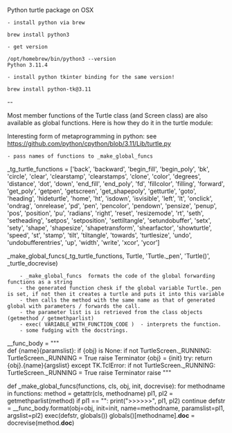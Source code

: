 Python turtle package on OSX

    - install python via brew

    brew install python3

    - get version
    
    /opt/homebrew/bin/python3 --version
    Python 3.11.4

    - install python tkinter binding for the same version!

    brew install python-tk@3.11

--

Most member functions of the Turtle class (and Screen class) are also available as global functions. Here is how they do it in the turtle module:

Interesting form of metaprogramming in python: see https://github.com/python/cpython/blob/3.11/Lib/turtle.py
 

    - pass names of functions to _make_global_funcs  

_tg_turtle_functions = ['back', 'backward', 'begin_fill', 'begin_poly', 'bk',
        'circle', 'clear', 'clearstamp', 'clearstamps', 'clone', 'color',
        'degrees', 'distance', 'dot', 'down', 'end_fill', 'end_poly', 'fd',
        'fillcolor', 'filling', 'forward', 'get_poly', 'getpen', 'getscreen', 'get_shapepoly',
        'getturtle', 'goto', 'heading', 'hideturtle', 'home', 'ht', 'isdown',
        'isvisible', 'left', 'lt', 'onclick', 'ondrag', 'onrelease', 'pd',
        'pen', 'pencolor', 'pendown', 'pensize', 'penup', 'pos', 'position',
        'pu', 'radians', 'right', 'reset', 'resizemode', 'rt',
        'seth', 'setheading', 'setpos', 'setposition', 'settiltangle',
        'setundobuffer', 'setx', 'sety', 'shape', 'shapesize', 'shapetransform', 'shearfactor', 'showturtle',
        'speed', 'st', 'stamp', 'tilt', 'tiltangle', 'towards',
        'turtlesize', 'undo', 'undobufferentries', 'up', 'width',
        'write', 'xcor', 'ycor']

_make_global_funcs(_tg_turtle_functions, Turtle,
                   'Turtle._pen', 'Turtle()', _turtle_docrevise)

        - _make_global_funcs  formats the code of the global forwarding functions as a string
        - the generated function chesk if the global variable Turtle._pen is set, if not then it creates a turtle and puts it into this variable
        - then calls the method with the same name as that of generated global with parameters / forwards the call.
        - the parameter list is is retrieved from the class objects (getmethod / getmethparlist)
        - exec( VARIABLE_WITH_FUNCTION_CODE )  - interprets the function.
        - some fudging with the docstrings.

__func_body = """\
def {name}{paramslist}:
    if {obj} is None:
        if not TurtleScreen._RUNNING:
            TurtleScreen._RUNNING = True
            raise Terminator
        {obj} = {init}
    try:
        return {obj}.{name}{argslist}
    except TK.TclError:
        if not TurtleScreen._RUNNING:
            TurtleScreen._RUNNING = True
            raise Terminator
        raise
"""

def _make_global_funcs(functions, cls, obj, init, docrevise):
    for methodname in functions:
        method = getattr(cls, methodname)
        pl1, pl2 = getmethparlist(method)
        if pl1 == "":
            print(">>>>>>", pl1, pl2)
            continue
        defstr = __func_body.format(obj=obj, init=init, name=methodname,
                                    paramslist=pl1, argslist=pl2)
        exec(defstr, globals())
        globals()[methodname].__doc__ = docrevise(method.__doc__)


